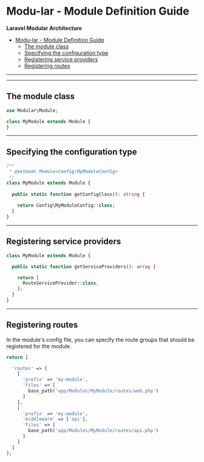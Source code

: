 # Modu-lar - Module Definition Guide

**Laravel Modular Architecture**

- [Modu-lar - Module Definition Guide](#modu-lar---module-definition-guide)
  - [The module class](#the-module-class)
  - [Specifying the configuration type](#specifying-the-configuration-type)
  - [Registering service providers](#registering-service-providers)
  - [Registering routes](#registering-routes)

***
***

## The module class

```php
use Modular\Module;

class MyModule extends Module {
}
```

***

## Specifying the configuration type

```php
/**
 * @extends Module<Config\MyModuleConfig>
 */
class MyModule extends Module {
    
  public static function getConfigClass(): string {
  
    return Config\MyModuleConfig::class;
  }
}
```

***

## Registering service providers

```php
class MyModule extends Module {

  public static function getServiceProviders(): array {

    return [
      RouteServiceProvider::class,
    ];
  }
}
```

***

## Registering routes

In the module's config file, you can specify the route groups that should be registered for the module.

```php
return [

  'routes' => [
    [
      'prefix' => 'my-module',
      'files' => [
        base_path('app/Modules/MyModule/routes/web.php')
      ]
    ],
    [
      'prefix' => 'my-module',
      'middleware' => ['api'],
      'files' => [
        base_path('app/Modules/MyModule/routes/api.php')
      ]
    ]
  ]
];
```
